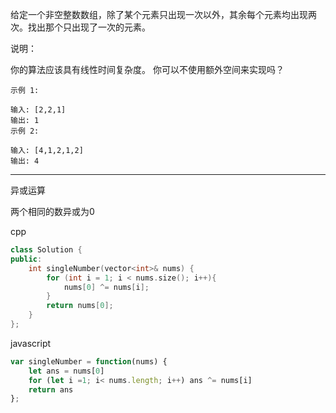 给定一个非空整数数组，除了某个元素只出现一次以外，其余每个元素均出现两次。找出那个只出现了一次的元素。

说明：

你的算法应该具有线性时间复杂度。 你可以不使用额外空间来实现吗？

```case
示例 1:

输入: [2,2,1]
输出: 1
示例 2:

输入: [4,1,2,1,2]
输出: 4
```

---

异或运算

两个相同的数异或为0

cpp

```cpp
class Solution {
public:
    int singleNumber(vector<int>& nums) {
        for (int i = 1; i < nums.size(); i++){
            nums[0] ^= nums[i];
        }
        return nums[0];
    }
};
```

javascript

```javascript
var singleNumber = function(nums) {
    let ans = nums[0]
    for (let i =1; i< nums.length; i++) ans ^= nums[i]
    return ans
};
```
